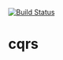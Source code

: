 [![Build Status](https://dev.azure.com/simcoeai/ArchitectureLibrary/_apis/build/status/SimcoeAI.cqrs?branchName=main)](https://dev.azure.com/simcoeai/ArchitectureLibrary/_build/latest?definitionId=12&branchName=main)

# cqrs
